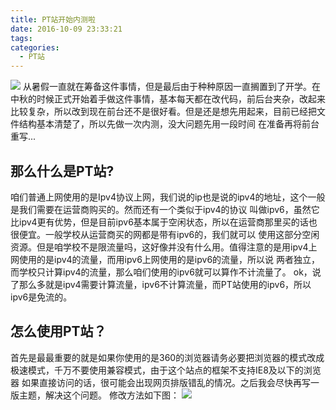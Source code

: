 ```yaml
---
title: PT站开始内测啦
date: 2016-10-09 23:33:21
tags:
categories:
  - PT站
---
```

![](http://i1.piimg.com/567571/fb0c9df95dd0eb7c.png)
从暑假一直就在筹备这件事情，但是最后由于种种原因一直搁置到了开学。在中秋的时候正式开始着手做这件事情，基本每天都在改代码，前后台夹杂，改起来比较复杂，所以改到现在前台还不是很好看。<!--more-->但是还是想先用起来，目前已经把文件结构基本清楚了，所以先做一次内测，没大问题先用一段时间
在准备再将前台重写...
## 那么什么是PT站?
咱们普通上网使用的是Ipv4协议上网，我们说的ip也是说的ipv4的地址，这个一般是我们需要在运营商购买的。然而还有一个类似于ipv4的协议
叫做ipv6，虽然它比ipv4更有优势，但是目前ipv6基本属于空闲状态，所以在运营商那里买的话也很便宜。一般学校从运营商买的网都是带有ipv6的，我们就可以
使用这部分空闲资源。但是咱学校不是限流量吗，这好像并没有什么用。值得注意的是用ipv4上网使用的是ipv4的流量，而用ipv6上网使用的是ipv6的流量，所以说
两者独立，而学校只计算ipv4的流量，那么咱们使用的ipv6就可以算作不计流量了。
ok，说了那么多就是ipv4需要计算流量，ipv6不计算流量，而PT站使用的ipv6，所以ipv6是免流的。
## 怎么使用PT站？
首先是最最重要的就是如果你使用的是360的浏览器请务必要把浏览器的模式改成极速模式，千万不要使用兼容模式，由于这个站点的框架不支持IE8及以下的浏览器
如果直接访问的话，很可能会出现网页排版错乱的情况。之后我会尽快再写一版主题，解决这个问题。
修改方法如下图：
![](http://p1.bpimg.com/567571/b14c6eff8d10b108.png)
